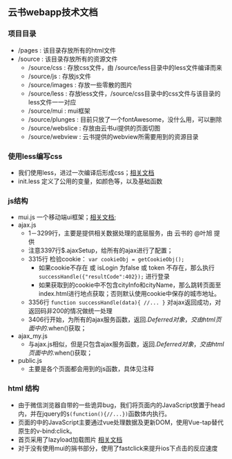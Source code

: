 ## 云书webapp技术文档

### 项目目录
- /pages : 该目录存放所有的html文件
- /source : 该目录存放所有的资源文件
    - /source/css : 存放css文件，由 /source/less目录中的less文件编译而来
    - /source/js : 存放js文件
    - /source/images : 存放一些零散的图片
    - /source/less : 存放less文件，/source/css目录中的css文件与该目录的less文件一一对应
    - /source/mui : mui框架
    - /source/plunges : 目前只放了一个fontAwesome，没什么用，可以删除
    - /source/webslice : 存放由云书ui提供的页面切图
    - /source/webview : 云书提供的webview所需要用到的资源目录

### 使用less编写css
- 我们使用less，进过一次编译后形成css；[相关文档](http://less.bootcss.com/)
- init.less 定义了公用的变量，如颜色等，以及基础函数


### js结构
- mui.js 一个移动端ui框架；[相关文档](http://dev.dcloud.net.cn/mui/ui/#accordion);
- ajax.js 
	- 1－3299行，主要是提供相关数据处理的底层服务，由 云书的 @叶旭 提供
	- 注意3397行$.ajaxSetup，给所有的ajax进行了配置；
	- 3315行 检验cookie： ``` var cookieObj = getCookieObj(); ``` 
		- 如果cookie不存在 或 isLogin 为false 或 token 不存在，那么执行 ``` successHandle({"resultCode":402}); ``` 进行登录
		- 如果获取到的cookie中不包含cityInfo和cityName，那么跳转页面至index.html进行地点获取；否则默认使用cookie中保存的城市地址。
	- 3356行 ``` function successHandle(data){ //... } ``` 对ajax返回成功，对返回码非200的情况做统一处理
	- 3406行开始，为所有的ajax服务函数，返回$.Deferred对象，交由html页面中的$.when()获取；
- ajax_my.js
	- 与ajax.js相似，但是只包含ajax服务函数，返回$.Deferred对象，交由html页面中的$.when()获取；
- public.js
	- 主要是各个页面都会用到的js函数，具体见注释

### html 结构
- 由于微信浏览器自带的一些诡异bug，我们将页面内的JavaScript放置于head内，并在jquery的``` $(function(){//...}) ```函数体内执行。
- 页面的中的JavaScript主要通过vue处理数据及更新DOM，使用Vue-tap替代原生的v-bind:click。
- 首页采用了lazyload加载图片 [相关文档](https://github.com/tuupola/jquery_lazyload)
- 对于没有使用mui的捐书部分，使用了fastclick来提升ios下点击的反应速度
